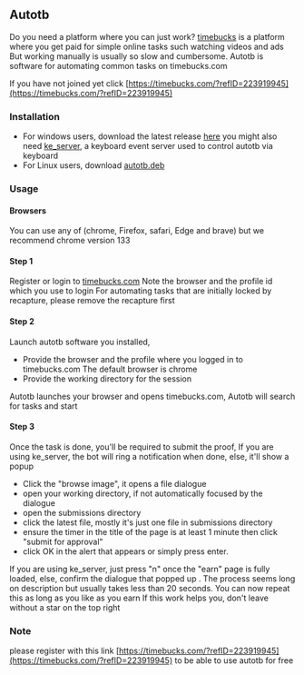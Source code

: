 ## Autotb 
Do you need a platform where you can just work?
[timebucks](https://timebucks.com/?refID=223919945) is a platform where you get paid for simple online tasks such watching videos and ads
But working manually is usually so slow and cumbersome. 
Autotb is software for automating common tasks on timebucks.com 

If you have not joined yet click [https://timebucks.com/?refID=223919945](https://timebucks.com/?refID=223919945)

### Installation 
- For windows users, download the latest release [here](https://github.com/Austin-rgb/autotb/releases/download/v25.4.18/tl_worker.exe)
you might also need [ke_server](https://github.com/Austin-rgb/autotb/releases/download/windows-25.4.3/ke_server.exe), a keyboard event server used to control autotb via keyboard
- For Linux users, download [autotb.deb](https://github.com/Austin-rgb/autotb/releases/download/v25.4.18/autotb.deb)

### Usage
#### Browsers
You can use any of (chrome, Firefox, safari, Edge and brave) but we recommend chrome version 133

#### Step 1
Register or login to [timebucks.com](https://timebucks.com/?refID=223919945)
Note the browser and the profile id which you use to login
For automating tasks that are initially locked by recapture, please remove the recapture first 

#### Step 2
Launch autotb software you installed, 
- Provide the browser and the profile where you logged in to timebucks.com 
The default browser is chrome
- Provide the working directory for the session

Autotb launches your browser and opens timebucks.com, 
Autotb will search for tasks and start 

#### Step 3
Once the task is done, you'll be required to submit the proof,
If you are using ke_server, the bot will ring a notification when done, else, it'll show a popup
- Click the "browse image", it opens a file dialogue 
- open your working directory, if not automatically focused by the dialogue 
- open the submissions directory 
- click the latest file, mostly it's just one file in submissions directory 
- ensure the timer in the title of the page is at least 1 minute then click "submit for approval"
- click OK in the alert that appears or simply press enter.


If you are using ke_server, just press "n" once the "earn" page is fully loaded, else, confirm the dialogue that popped up .
The process seems long on description but usually takes less than 20 seconds. 
You can now repeat this as long as you like as you earn
If this work helps you, don't leave without a star on the top right 

### Note
please register with this link [https://timebucks.com/?refID=223919945](https://timebucks.com/?refID=223919945) to be able to use autotb for free
